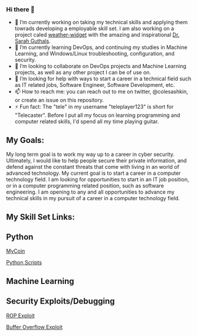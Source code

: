 ### Hi there 👋

- 🔭 I’m currently working on taking my technical skills and applying them towrads developing a employable skill set. I am also working on a project caled [weather-widget](https://github.com/sguthals/buildwithdrg/tree/main/weather-widget) with the amazing and inspirational [Dr. Sarah Guthals](https://github.com/sguthals).
- 🌱 I’m currently learning DevOps, and continuing my studies in Machine Learning, and Windows/Linux troubleshooting, configuration, and security.
- 👯 I’m looking to collaborate on DevOps projects and Machine Learning projects, as well as any other project I can be of use on. 
- 🤔 I’m looking for help with ways to start a career in a technical field such as IT related jobs, Software Engineer, Software Development, etc. 
- 📫 How to reach me: you can reach out to me on twitter, @colesashkin, or create an issue on this repository. 
- ⚡ Fun fact: The "tele" in my username "teleplayer123" is short for "Telecaster". Before I put all my focus on
               learning programming and computer related skills, I'd spend all my time playing guitar. 

My Goals:
----
My long term goal is to work my way up to a career in cyber security. Ultimately,
I would like to help people secure their private information, and defend against the
constant threats that come with living in an world of advanced technology. 
My current goal is to start a career in a computer technology field. I am looking for opportunities
to start in an IT job position, or in a computer programming related position, such as software engineering.
I am opening to any and all opportunities to advance my technical skills in my pursuit of a career in
a computer technology field. 

My Skill Set Links:
----
## Python
[MyCoin](https://github.com/teleplayer123/MyCoin)

[Python Scripts](https://github.com/teleplayer123/My_Codes)

## Machine Learning


## Security Exploits/Debugging

[ROP Exploit](https://github.com/teleplayer123/ROP-Format-Exploit)

[Buffer Overflow Exploit](https://github.com/teleplayer123/x86_64-Simple-BOF)
